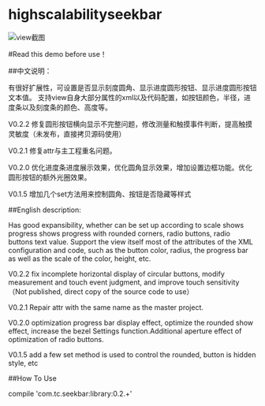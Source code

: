 # highscalabilityseekbar

![view截图](https://github.com/389273716/highscalabilityseekbar/blob/master/app/src/main/res/mipmap-mdpi/demo.png)

#Read this  demo before use！

##中文说明：

有很好扩展性，可设置是否显示刻度圆角、显示进度圆形按钮、显示进度圆形按钮文本值。
支持view自身大部分属性的xml以及代码配置，如按钮颜色，半径，进度条以及刻度条的颜色、高度等。

V0.2.2 修复圆形按钮横向显示不完整问题，修改测量和触摸事件判断，提高触摸灵敏度（未发布，直接拷贝源码使用）

V0.2.1 修复attr与主工程重名问题。

V0.2.0 优化进度条进度展示效果，优化圆角显示效果，增加设置边框功能。优化圆形按钮的额外光圈效果。

V0.1.5 增加几个set方法用来控制圆角、按钮是否隐藏等样式

##English description:

Has good expansibility, whether can be set up according to scale shows progress shows progress with rounded corners, radio buttons, radio buttons text value.
Support the view itself most of the attributes of the XML configuration and code, such as the button color, radius, the progress bar as well as the scale of the color, height, etc.

V0.2.2 fix incomplete horizontal display of circular buttons, modify measurement and touch event judgment, and improve touch sensitivity（Not published, direct copy of the source code to use）

V0.2.1 Repair attr with the same name as the master project.

V0.2.0 optimization progress bar display effect, optimize the rounded show effect, increase the bezel Settings function.Additional aperture effect of optimization of radio buttons.

V0.1.5 add a few set method is used to control the rounded, button is hidden style, etc

##How To Use

compile 'com.tc.seekbar:library:0.2.+'
